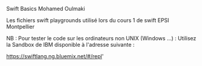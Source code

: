 Swift Basics
Mohamed Oulmaki


Les fichiers swift playgrounds utilisé lors du cours 1 de swift EPSI Montpellier 

NB : Pour tester le code sur les ordinateurs non UNIX (Windows ...) : 
Utilisez la Sandbox de IBM disponible à l'adresse suivante :

https://swiftlang.ng.bluemix.net/#/repl'

